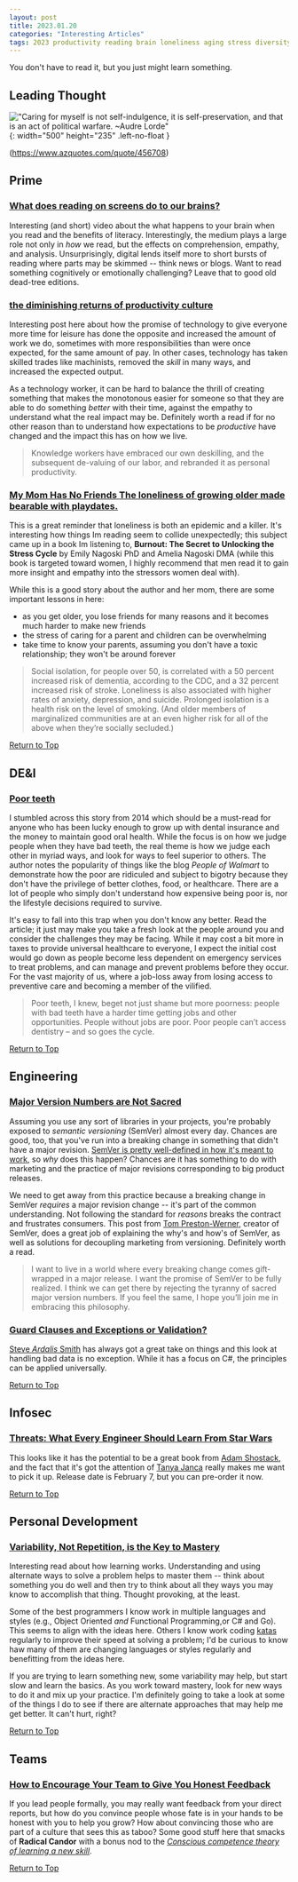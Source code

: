 ```yaml
---
layout: post
title: 2023.01.20
categories: "Interesting Articles"
tags: 2023 productivity reading brain loneliness aging stress diversity equity inclusion poor classism "software engineering" versioning semver "guard clauses" exceptions validation ardalis infosec "tanya janca" "adam shostack" threats "personal development" learning teams feedback
---
```


You don't have to read it, but you just might learn something.

<!--more-->

## Leading Thought

!["Caring for myself is not self-indulgence, it is self-preservation, and that is an act of political warfare. ~Audre Lorde"](../../../assets/img/self-documenting/quote-caring-for-myself-is-not-self-indulgence-it-is-self-preservation-and-that-is-an-act-audre-lorde-45-67-08.jpg){: width="500" height="235" .left-no-float }

(https://www.azquotes.com/quote/456708)

## Prime

### [What does reading on screens do to our brains?](https://www.bbc.co.uk/ideas/videos/what-does-reading-on-screens-do-to-our-brains/p09xx6qw)

Interesting (and short) video about the what happens to your brain when you read and the benefits of literacy. Interestingly, the medium plays a large role not only in *how* we read, but the effects on comprehension, empathy, and analysis. Unsurprisingly, digital lends itself more to short bursts of reading where parts may be skimmed -- think news or blogs. Want to read something cognitively or emotionally challenging? Leave that to good old dead-tree editions.

### [the diminishing returns of productivity culture ](https://annehelen.substack.com/p/the-diminishing-returns-of-productivity)

Interesting post here about how the promise of technology to give everyone more time for leisure has done the opposite and increased the amount of work we do, sometimes with more responsibilities than were once expected, for the same amount of pay. In other cases, technology has taken skilled trades like machinists, removed the *skill*
 in many ways, and increased the expected output.

 As a technology worker, it can be hard to balance the thrill of creating something that makes the monotonous easier for someone so that they are able to do something *better* with their time, against the empathy to understand what the real impact may be. Definitely worth a read if for no other reason than to understand how expectations to be *productive* have changed and the impact this has on how we live.

> Knowledge workers have embraced our own deskilling, and the subsequent de-valuing of our labor, and rebranded it as personal productivity.

### [My Mom Has No Friends The loneliness of growing older made bearable with playdates.](https://www.thecut.com/2022/08/helping-my-mom-make-friends.html)

This is a great reminder that loneliness is both an epidemic and a killer. It's interesting how things Im reading seem to collide unexpectedly; this subject came up in a book Im listening to, **Burnout: The Secret to Unlocking the Stress Cycle** by Emily Nagoski PhD and Amelia Nagoski DMA (while this book is targeted toward women, I highly recommend that men read it to gain more insight and empathy into the stressors women deal with).

While this is a good story about the author and her mom, there are some important lessons in here:

- as you get older, you lose friends for many reasons and it becomes much harder to make new friends
- the stress of caring for a parent and children can be overwhelming
- take time to know your parents, assuming you don't have a toxic relationship; they won't be around forever

> Social isolation, for people over 50, is correlated with a 50 percent increased risk of dementia, according to the CDC, and a 32 percent increased risk of stroke. Loneliness is also associated with higher rates of anxiety, depression, and suicide. Prolonged isolation is a health risk on the level of smoking. (And older members of marginalized communities are at an even higher risk for all of the above when they’re socially secluded.)

[Return to Top](#leading-thought)

## DE&I

### [Poor teeth](https://aeon.co/essays/there-is-no-shame-worse-than-poor-teeth-in-a-rich-world)

I stumbled across this story from 2014 which should be a must-read for anyone who has been lucky enough to grow up with dental insurance and the money to maintain good oral health. While the focus is on how we judge people when they have bad teeth, the real theme is how we judge each other in myriad ways, and look for ways to feel superior to others. The author notes the popularity of things like the blog *People of Walmart* to demonstrate how the poor are ridiculed and subject to bigotry because they don't have the privilege of better clothes, food, or healthcare. There are a lot of people who simply don't understand how expensive being poor is, nor the lifestyle decisions required to survive.

It's easy to fall into this trap when you don't know any better. Read the article; it just may make you take a fresh look at the people around you and consider the challenges they may be facing. While it may cost a bit more in taxes to provide universal healthcare to everyone, I expect the initial cost would go down as people become less dependent on emergency services to treat problems, and can manage and prevent problems before they occur. For the vast majority of us, where a job-loss away from losing access to preventive care and becoming a member of the vilified.

> Poor teeth, I knew, beget not just shame but more poorness: people with bad teeth have a harder time getting jobs and other opportunities. People without jobs are poor. Poor people can’t access dentistry – and so goes the cycle.

[Return to Top](#leading-thought)

## Engineering

### [Major Version Numbers are Not Sacred](https://tom.preston-werner.com/2022/05/23/major-version-numbers-are-not-sacred.html)

Assuming you use any sort of libraries in your projects, you're probably exposed to *semantic versioning* (SemVer) almost every day. Chances are good, too, that you've run into a breaking change in something that didn't have a major revision. [SemVer is pretty well-defined in how it's meant to work](https://semver.org), so *why* does this happen? Chances are it has something to do with marketing and the practice of major revisions corresponding to big product releases.

We need to get away from this practice because a breaking change in SemVer *requires* a major revision change -- it's part of the common understanding. Not following the standard for *reasons* breaks the contract and frustrates consumers. This post from [Tom Preston-Werner](https://github.com/mojombo/), creator of SemVer, does a great job of explaining the why's and how's of SemVer, as well as solutions for decoupling marketing from versioning. Definitely worth a read.

> I want to live in a world where every breaking change comes gift-wrapped in a major release. I want the promise of SemVer to be fully realized. I think we can get there by rejecting the tyranny of sacred major version numbers. If you feel the same, I hope you’ll join me in embracing this philosophy.

### [Guard Clauses and Exceptions or Validation?](https://ardalis.com/guard-clauses-and-exceptions-or-validation/)

[Steve *Ardalis* Smith](https://twitter.com/ardalis?s=20&t=yo5_Mk3F6pl5_v3uyJpXXA) has always got a great take on things and this look at handling bad data is no exception. While it has a focus on C#, the principles can be applied universally.

[Return to Top](#leading-thought)

## Infosec

### [Threats: What Every Engineer Should Learn From Star Wars](https://threatsbook.com)

This looks like it has the potential to be a great book from [Adam Shostack](https://shostack.org/about/adam), and the fact that it's got the attention of [Tanya Janca](https://shehackspurple.ca) really makes me want to pick it up. Release date is February 7, but you can pre-order it now.

[Return to Top](#leading-thought)

## Personal Development

### [Variability, Not Repetition, is the Key to Mastery](https://www.scotthyoung.com/blog/2022/10/26/variable-mastery/)

Interesting read about how learning works. Understanding and using alternate ways to solve a problem helps to master them -- think about something you do well and then try to think about all they ways you may know to accomplish that thing. Thought provoking, at the least.

Some of the best programmers I know work in multiple languages and styles (e.g., Object Oriented *and* Functional Programming,or C# and Go). This seems to align with the ideas here. Others I know work coding [katas](https://en.wikipedia.org/wiki/Kata) regularly to improve their speed at solving a problem; I'd be curious to know haw many of them are changing languages or styles regularly and benefitting from the ideas here.

If you are trying to learn something new, some variability may help, but start slow and learn the basics. As you work toward mastery, look for new ways to do it and mix up your practice. I'm definitely going to take a look at some of the things I do to see if there are alternate approaches that may help me get better. It can't hurt, right?

[Return to Top](#leading-thought)

## Teams

### [How to Encourage Your Team to Give You Honest Feedback](https://hbr.org/2022/10/how-to-encourage-your-team-to-give-you-honest-feedback)

If you lead people formally, you may really want feedback from your direct reports, but how do you convince people whose fate is in your hands to be honest with you to help you grow? How about convincing those who are part of a culture that sees this as taboo? Some good stuff here that smacks of **Radical Candor** with a bonus nod to the *[Conscious competence theory of learning a new skill](https://en.wikipedia.org/wiki/Four_stages_of_competence)*.

[Return to Top](#leading-thought)
